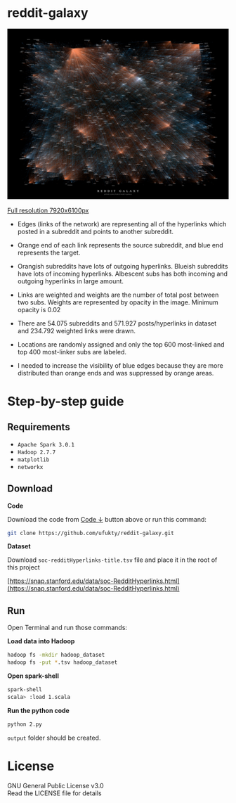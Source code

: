 # reddit-galaxy

![project output](images/post-processed-2000w-cg.jpg)

[Full resolution 7920x6100px](images/post-processed-1x-cg.jpg)

-   Edges (links of the network) are representing all of the hyperlinks which posted in a subreddit and points to another subreddit.

-   Orange end of each link represents the source subreddit, and blue end represents the target.

-   Orangish subreddits have lots of outgoing hyperlinks. Blueish subreddits have lots of incoming hyperlinks. Albescent subs has both incoming and outgoing hyperlinks in large amount.

-   Links are weighted and weights are the number of total post between two subs. Weights are represented by opacity in the image. Minimum opacity is 0.02

-   There are 54.075 subreddits and 571.927 posts/hyperlinks in dataset and 234.792 weighted links were drawn.

-   Locations are randomly assigned and only the top 600 most-linked and top 400 most-linker subs are labeled.

-   I needed to increase the visibility of blue edges because they are more distributed than orange ends and was suppressed by orange areas.

# Step-by-step guide

## Requirements

-   `Apache Spark 3.0.1`
-   `Hadoop 2.7.7`
-   `matplotlib`
-   `networkx`

## Download

**Code**

Download the code from [Code ↓](https://github.com/ufukty/reddit-galaxy/archive/main.zip) button above or run this command:

```sh
git clone https://github.com/ufukty/reddit-galaxy.git
```

**Dataset**

Download `soc-redditHyperlinks-title.tsv` file and place it in the root of this project

[https://snap.stanford.edu/data/soc-RedditHyperlinks.html](https://snap.stanford.edu/data/soc-RedditHyperlinks.html)

## Run

Open Terminal and run those commands:

**Load data into Hadoop**

```sh
hadoop fs -mkdir hadoop_dataset
hadoop fs -put *.tsv hadoop_dataset
```

**Open spark-shell**

```sh
spark-shell
scala> :load 1.scala
```

**Run the python code**

```sh
python 2.py
```

`output` folder should be created.

# License

GNU General Public License v3.0  
Read the LICENSE file for details